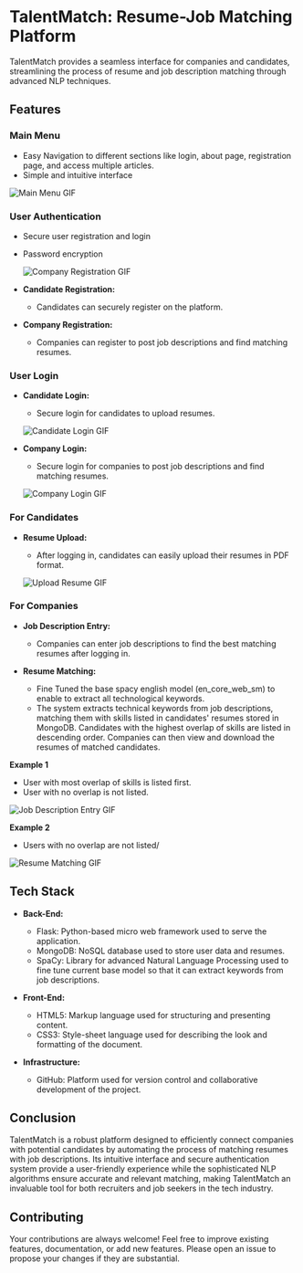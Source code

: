 # TalentMatch: Resume-Job Matching Platform

TalentMatch provides a seamless interface for companies and candidates, streamlining the process of resume and job description matching through advanced NLP techniques.

## Features

### Main Menu

- Easy Navigation to different sections like login, about page, registration page, and access multiple articles.
- Simple and intuitive interface

![Main Menu GIF](gifs/main.gif)

### User Authentication

- Secure user registration and login
- Password encryption

  ![Company Registration GIF](/gifs/register.gif)

- **Candidate Registration:**
  - Candidates can securely register on the platform.
  
- **Company Registration:**
  - Companies can register to post job descriptions and find matching resumes.

### User Login

- **Candidate Login:**

  - Secure login for candidates to upload resumes.
  
  ![Candidate Login GIF](gifs/login_candidate.gif)
  
- **Company Login:**

  - Secure login for companies to post job descriptions and find matching resumes.
  
  ![Company Login GIF](gifs/login_company.gif)
  
### For Candidates

- **Resume Upload:**

  - After logging in, candidates can easily upload their resumes in PDF format.
  
  ![Upload Resume GIF](gifs/upload.gif)

### For Companies

- **Job Description Entry:**
  - Companies can enter job descriptions to find the best matching resumes after logging in.

- **Resume Matching:**
  - Fine Tuned the base spacy english model (en_core_web_sm) to enable to extract all technological keywords.
  - The system extracts technical keywords from job descriptions, matching them with skills listed in candidates' resumes stored in MongoDB. Candidates with the highest overlap of skills are listed in descending order. Companies can then view and download the resumes of matched candidates.

**Example 1**

- User with most overlap of skills is listed first.
- User with no overlap is not listed.

![Job Description Entry GIF](gifs/matching1.gif)

**Example 2**

- Users with no overlap are not listed/

![Resume Matching GIF](gifs/matching2.gif)

## Tech Stack
- **Back-End:**
  - Flask: Python-based micro web framework used to serve the application.
  - MongoDB: NoSQL database used to store user data and resumes.
  - SpaCy: Library for advanced Natural Language Processing used to fine tune current base model so that it can extract keywords from job descriptions.

- **Front-End:**
  - HTML5: Markup language used for structuring and presenting content.
  - CSS3: Style-sheet language used for describing the look and formatting of the document.

- **Infrastructure:**
  - GitHub: Platform used for version control and collaborative development of the project.

## Conclusion
TalentMatch is a robust platform designed to efficiently connect companies with potential candidates by automating the process of matching resumes with job descriptions. Its intuitive interface and secure authentication system provide a user-friendly experience while the sophisticated NLP algorithms ensure accurate and relevant matching, making TalentMatch an invaluable tool for both recruiters and job seekers in the tech industry.

## Contributing
Your contributions are always welcome! Feel free to improve existing features, documentation, or add new features. Please open an issue to propose your changes if they are substantial.
